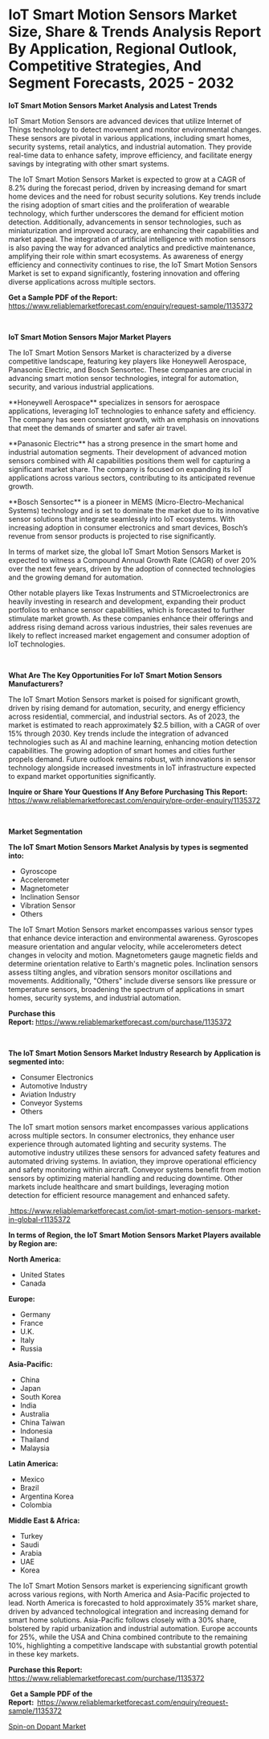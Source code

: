 <p><h1>IoT Smart Motion Sensors Market Size, Share & Trends Analysis Report By Application, Regional Outlook, Competitive Strategies, And Segment Forecasts, 2025 - 2032</h1></p><p><strong>IoT Smart Motion Sensors Market Analysis and Latest Trends</strong></p>
<p><p>IoT Smart Motion Sensors are advanced devices that utilize Internet of Things technology to detect movement and monitor environmental changes. These sensors are pivotal in various applications, including smart homes, security systems, retail analytics, and industrial automation. They provide real-time data to enhance safety, improve efficiency, and facilitate energy savings by integrating with other smart systems.</p><p>The IoT Smart Motion Sensors Market is expected to grow at a CAGR of 8.2% during the forecast period, driven by increasing demand for smart home devices and the need for robust security solutions. Key trends include the rising adoption of smart cities and the proliferation of wearable technology, which further underscores the demand for efficient motion detection. Additionally, advancements in sensor technologies, such as miniaturization and improved accuracy, are enhancing their capabilities and market appeal. The integration of artificial intelligence with motion sensors is also paving the way for advanced analytics and predictive maintenance, amplifying their role within smart ecosystems. As awareness of energy efficiency and connectivity continues to rise, the IoT Smart Motion Sensors Market is set to expand significantly, fostering innovation and offering diverse applications across multiple sectors.</p></p>
<p><strong>Get a Sample PDF of the Report:&nbsp;</strong> <a href="https://www.reliablemarketforecast.com/enquiry/request-sample/1135372?utm_campaign=2333&utm_medium=2&utm_source=Github&utm_content=ia&utm_term=25032025&utm_id=iot-smart-motion-sensors">https://www.reliablemarketforecast.com/enquiry/request-sample/1135372</a></p>
<p>&nbsp;</p>
<p><strong>IoT Smart Motion Sensors Major Market Players</strong></p>
<p><p>The IoT Smart Motion Sensors Market is characterized by a diverse competitive landscape, featuring key players like Honeywell Aerospace, Panasonic Electric, and Bosch Sensortec. These companies are crucial in advancing smart motion sensor technologies, integral for automation, security, and various industrial applications.</p><p>**Honeywell Aerospace** specializes in sensors for aerospace applications, leveraging IoT technologies to enhance safety and efficiency. The company has seen consistent growth, with an emphasis on innovations that meet the demands of smarter and safer air travel.</p><p>**Panasonic Electric** has a strong presence in the smart home and industrial automation segments. Their development of advanced motion sensors combined with AI capabilities positions them well for capturing a significant market share. The company is focused on expanding its IoT applications across various sectors, contributing to its anticipated revenue growth.</p><p>**Bosch Sensortec** is a pioneer in MEMS (Micro-Electro-Mechanical Systems) technology and is set to dominate the market due to its innovative sensor solutions that integrate seamlessly into IoT ecosystems. With increasing adoption in consumer electronics and smart devices, Bosch’s revenue from sensor products is projected to rise significantly.</p><p>In terms of market size, the global IoT Smart Motion Sensors Market is expected to witness a Compound Annual Growth Rate (CAGR) of over 20% over the next few years, driven by the adoption of connected technologies and the growing demand for automation.</p><p>Other notable players like Texas Instruments and STMicroelectronics are heavily investing in research and development, expanding their product portfolios to enhance sensor capabilities, which is forecasted to further stimulate market growth. As these companies enhance their offerings and address rising demand across various industries, their sales revenues are likely to reflect increased market engagement and consumer adoption of IoT technologies.</p></p>
<p>&nbsp;</p>
<p><strong>What Are The Key Opportunities For IoT Smart Motion Sensors Manufacturers?</strong></p>
<p><p>The IoT Smart Motion Sensors market is poised for significant growth, driven by rising demand for automation, security, and energy efficiency across residential, commercial, and industrial sectors. As of 2023, the market is estimated to reach approximately $2.5 billion, with a CAGR of over 15% through 2030. Key trends include the integration of advanced technologies such as AI and machine learning, enhancing motion detection capabilities. The growing adoption of smart homes and cities further propels demand. Future outlook remains robust, with innovations in sensor technology alongside increased investments in IoT infrastructure expected to expand market opportunities significantly.</p></p>
<p><strong>Inquire or Share Your Questions If Any Before Purchasing This Report:</strong> <a href="https://www.reliablemarketforecast.com/enquiry/pre-order-enquiry/1135372?utm_campaign=2333&utm_medium=2&utm_source=Github&utm_content=ia&utm_term=25032025&utm_id=iot-smart-motion-sensors">https://www.reliablemarketforecast.com/enquiry/pre-order-enquiry/1135372</a></p>
<p>&nbsp;</p>
<p><strong>Market Segmentation</strong></p>
<p><strong>The IoT Smart Motion Sensors Market Analysis by types is segmented into:</strong></p>
<p><ul><li>Gyroscope</li><li>Accelerometer</li><li>Magnetometer</li><li>Inclination Sensor</li><li>Vibration Sensor</li><li>Others</li></ul></p>
<p><p>The IoT Smart Motion Sensors market encompasses various sensor types that enhance device interaction and environmental awareness. Gyroscopes measure orientation and angular velocity, while accelerometers detect changes in velocity and motion. Magnetometers gauge magnetic fields and determine orientation relative to Earth's magnetic poles. Inclination sensors assess tilting angles, and vibration sensors monitor oscillations and movements. Additionally, "Others" include diverse sensors like pressure or temperature sensors, broadening the spectrum of applications in smart homes, security systems, and industrial automation.</p></p>
<p><strong>Purchase this Report:&nbsp;</strong><a href="https://www.reliablemarketforecast.com/purchase/1135372?utm_campaign=2333&utm_medium=2&utm_source=Github&utm_content=ia&utm_term=25032025&utm_id=iot-smart-motion-sensors">https://www.reliablemarketforecast.com/purchase/1135372</a></p>
<p>&nbsp;</p>
<p><strong>The IoT Smart Motion Sensors Market Industry Research by Application is segmented into:</strong></p>
<p><ul><li>Consumer Electronics</li><li>Automotive Industry</li><li>Aviation Industry</li><li>Conveyor Systems</li><li>Others</li></ul></p>
<p><p>The IoT smart motion sensors market encompasses various applications across multiple sectors. In consumer electronics, they enhance user experience through automated lighting and security systems. The automotive industry utilizes these sensors for advanced safety features and automated driving systems. In aviation, they improve operational efficiency and safety monitoring within aircraft. Conveyor systems benefit from motion sensors by optimizing material handling and reducing downtime. Other markets include healthcare and smart buildings, leveraging motion detection for efficient resource management and enhanced safety.</p></p>
<p><a href="https://www.reliablemarketforecast.com/iot-smart-motion-sensors-market-in-global-r1135372?utm_campaign=2333&utm_medium=2&utm_source=Github&utm_content=ia&utm_term=25032025&utm_id=iot-smart-motion-sensors">&nbsp;https://www.reliablemarketforecast.com/iot-smart-motion-sensors-market-in-global-r1135372</a></p>
<p><strong>In terms of Region, the IoT Smart Motion Sensors Market Players available by Region are:</strong></p>
<p>
    <p> <strong> North America: </strong>
        <ul>
            <li>United States</li>
            <li>Canada</li>
        </ul>
        </p> 
    <p> <strong> Europe: </strong>
        <ul>
            <li>Germany</li>
            <li>France</li>
            <li>U.K.</li>
            <li>Italy</li>
            <li>Russia</li>
        </ul>
        </p> 
    <p> <strong> Asia-Pacific: </strong>
        <ul>
            <li>China</li>
            <li>Japan</li>
            <li>South Korea</li>
            <li>India</li>
            <li>Australia</li>
            <li>China Taiwan</li>
            <li>Indonesia</li>
            <li>Thailand</li>
            <li>Malaysia</li>
        </ul>
        </p> 
    <p> <strong> Latin America: </strong>
        <ul>
            <li>Mexico</li>
            <li>Brazil</li>
            <li>Argentina Korea</li>
            <li>Colombia</li>
        </ul>
        </p> 
    <p> <strong> Middle East & Africa: </strong>
        <ul>
            <li>Turkey</li>
            <li>Saudi</li>
            <li>Arabia</li>
            <li>UAE</li>
            <li>Korea</li>
        </ul>
    </p>
    </p>
<p><p>The IoT Smart Motion Sensors market is experiencing significant growth across various regions, with North America and Asia-Pacific projected to lead. North America is forecasted to hold approximately 35% market share, driven by advanced technological integration and increasing demand for smart home solutions. Asia-Pacific follows closely with a 30% share, bolstered by rapid urbanization and industrial automation. Europe accounts for 25%, while the USA and China combined contribute to the remaining 10%, highlighting a competitive landscape with substantial growth potential in these key markets.</p></p>
<p><strong>Purchase this Report: </strong><a href="https://www.reliablemarketforecast.com/purchase/1135372?utm_campaign=2333&utm_medium=2&utm_source=Github&utm_content=ia&utm_term=25032025&utm_id=iot-smart-motion-sensors">https://www.reliablemarketforecast.com/purchase/1135372</a></p>
<p>&nbsp;<strong>Get a Sample PDF of the Report:&nbsp;&nbsp;</strong><a href="https://www.reliablemarketforecast.com/enquiry/request-sample/1135372?utm_campaign=2333&utm_medium=2&utm_source=Github&utm_content=ia&utm_term=25032025&utm_id=iot-smart-motion-sensors">https://www.reliablemarketforecast.com/enquiry/request-sample/1135372</a></p>
<p><strong></strong></p>
<p><p><a href="https://github.com/piskofraisel/Market-Research-Report-List-1/blob/main/spin-on-dopant-market.md?utm_campaign=2333&utm_medium=2&utm_source=Github&utm_content=ia&utm_term=25032025&utm_id=iot-smart-motion-sensors">Spin-on Dopant Market</a></p></p>